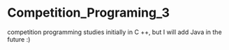 # Competition_Programing_3
competition programming studies
initially in C ++, but I will add Java in the future :)
